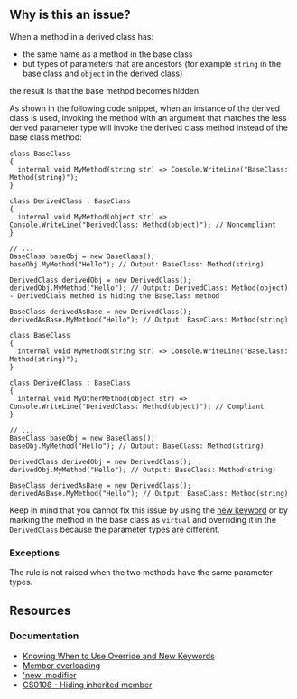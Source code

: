 ## Why is this an issue?
 
When a method in a derived class has:
 
- the same name as a method in the base class
- but types of parameters that are ancestors (for example `string` in the base class and `object` in the derived class)

the result is that the base method becomes hidden.
 
As shown in the following code snippet, when an instance of the derived class is used, invoking the method with an argument that matches the less derived parameter type will invoke the derived class method instead of the base class method:

    class BaseClass
    {
      internal void MyMethod(string str) => Console.WriteLine("BaseClass: Method(string)");
    }
    
    class DerivedClass : BaseClass
    {
      internal void MyMethod(object str) => Console.WriteLine("DerivedClass: Method(object)"); // Noncompliant
    }
    
    // ...
    BaseClass baseObj = new BaseClass();
    baseObj.MyMethod("Hello"); // Output: BaseClass: Method(string)
    
    DerivedClass derivedObj = new DerivedClass();
    derivedObj.MyMethod("Hello"); // Output: DerivedClass: Method(object) - DerivedClass method is hiding the BaseClass method
    
    BaseClass derivedAsBase = new DerivedClass();
    derivedAsBase.MyMethod("Hello"); // Output: BaseClass: Method(string)

    class BaseClass
    {
      internal void MyMethod(string str) => Console.WriteLine("BaseClass: Method(string)");
    }
    
    class DerivedClass : BaseClass
    {
      internal void MyOtherMethod(object str) => Console.WriteLine("DerivedClass: Method(object)"); // Compliant
    }
    
    // ...
    BaseClass baseObj = new BaseClass();
    baseObj.MyMethod("Hello"); // Output: BaseClass: Method(string)
    
    DerivedClass derivedObj = new DerivedClass();
    derivedObj.MyMethod("Hello"); // Output: BaseClass: Method(string)
    
    BaseClass derivedAsBase = new DerivedClass();
    derivedAsBase.MyMethod("Hello"); // Output: BaseClass: Method(string)

Keep in mind that you cannot fix this issue by using the [new keyword](https://learn.microsoft.com/en-us/dotnet/csharp/language-reference/keywords/new-modifier) or by marking the method in the base class as `virtual` and overriding it in the `DerivedClass` because the parameter types are different.
 
### Exceptions
 
The rule is not raised when the two methods have the same parameter types.
 
## Resources
 
### Documentation

- [Knowing
  When to Use Override and New Keywords](https://learn.microsoft.com/en-us/dotnet/csharp/programming-guide/classes-and-structs/knowing-when-to-use-override-and-new-keywords)
- [Member overloading](https://learn.microsoft.com/en-us/dotnet/standard/design-guidelines/member-overloading)
- ['new' modifier](https://learn.microsoft.com/en-us/dotnet/csharp/language-reference/keywords/new-modifier)
- [CS0108 - Hiding inherited member](https://learn.microsoft.com/en-us/dotnet/csharp/language-reference/compiler-messages/cs0108)